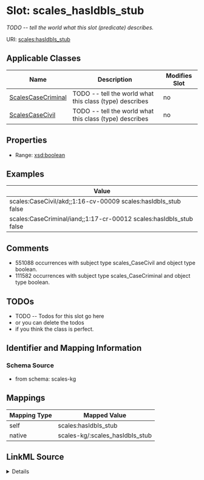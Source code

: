 

# Slot: scales_hasIdbIs_stub


_TODO -- tell the world what this slot (predicate) describes._





URI: [scales:hasIdbIs_stub](http://schemas.scales-okn.org/rdf/scales#hasIdbIs_stub)



<!-- no inheritance hierarchy -->





## Applicable Classes

| Name | Description | Modifies Slot |
| --- | --- | --- |
| [ScalesCaseCriminal](../classes/ScalesCaseCriminal.md) | TODO -- tell the world what this class (type) describes |  no  |
| [ScalesCaseCivil](../classes/ScalesCaseCivil.md) | TODO -- tell the world what this class (type) describes |  no  |







## Properties

* Range: [xsd:boolean](http://www.w3.org/2001/XMLSchema#boolean)






## Examples

| Value |
| --- |
| scales:CaseCivil/akd;;1:16-cv-00009 scales:hasIdbIs_stub false |
| scales:CaseCriminal/iand;;1:17-cr-00012 scales:hasIdbIs_stub false |

## Comments

* 551088 occurrences with subject type scales_CaseCivil and object type boolean.
* 111582 occurrences with subject type scales_CaseCriminal and object type boolean.

## TODOs

* TODO -- Todos for this slot go here
* or you can delete the todos
* if you think the class is perfect.

## Identifier and Mapping Information







### Schema Source


* from schema: scales-kg




## Mappings

| Mapping Type | Mapped Value |
| ---  | ---  |
| self | scales:hasIdbIs_stub |
| native | scales-kg/:scales_hasIdbIs_stub |




## LinkML Source

<details>
```yaml
name: scales_hasIdbIs_stub
description: TODO -- tell the world what this slot (predicate) describes.
todos:
- TODO -- Todos for this slot go here
- or you can delete the todos
- if you think the class is perfect.
comments:
- 551088 occurrences with subject type scales_CaseCivil and object type boolean.
- 111582 occurrences with subject type scales_CaseCriminal and object type boolean.
examples:
- value: scales:CaseCivil/akd;;1:16-cv-00009 scales:hasIdbIs_stub false
- value: scales:CaseCriminal/iand;;1:17-cr-00012 scales:hasIdbIs_stub false
from_schema: scales-kg
rank: 1000
slot_uri: scales:hasIdbIs_stub
alias: scales_hasIdbIs_stub
domain_of:
- scales_CaseCivil
- scales_CaseCriminal
range: boolean

```
</details>
